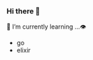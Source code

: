 ### Hi there 👋

🌱 I’m currently learning ...:eye:
- go
- elixir


<!--
**mselv/mselv** is a ✨ _special_ ✨ repository because its `README.md` (this file) appears on your GitHub profile.

<details>
<summary>🌱 I’m currently learning ...:eye: </summary>
- go
- elixir
</details>

Here are some ideas to get you started:

- 🔭 I’m currently working on ...
- 🌱 I’m currently learning ...
- 👯 I’m looking to collaborate on ...
- 🤔 I’m looking for help with ...
- 💬 Ask me about ...
- 📫 How to reach me: ...
- 😄 Pronouns: ...
- ⚡ Fun fact: ...
-->
